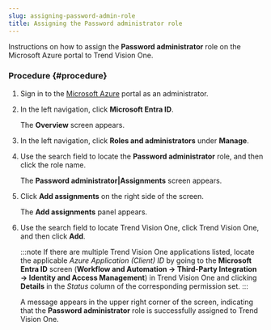 ```yaml
---
slug: assigning-password-admin-role
title: Assigning the Password administrator role
---
```


Instructions on how to assign the **Password administrator** role on the Microsoft Azure portal to Trend Vision One.

### Procedure {#procedure}

1.  Sign in to the [Microsoft Azure](https://portal.azure.com) portal as an administrator.

2.  In the left navigation, click **Microsoft Entra ID**.

    The **Overview** screen appears.

3.  In the left navigation, click **Roles and administrators** under **Manage**.

4.  Use the search field to locate the **Password administrator** role, and then click the role name.

    The **Password administrator|Assignments** screen appears.

5.  Click **Add assignments** on the right side of the screen.

    The **Add assignments** panel appears.

6.  Use the search field to locate Trend Vision One, click Trend Vision One, and then click **Add**.

    :::note
    If there are multiple Trend Vision One applications listed, locate the applicable *Azure Application (Client) ID* by going to the **Microsoft Entra ID** screen (**Workflow and Automation → Third-Party Integration → Identity and Access Management**) in Trend Vision One and clicking **Details** in the *Status* column of the corresponding permission set.
    :::

    A message appears in the upper right corner of the screen, indicating that the **Password administrator** role is successfully assigned to Trend Vision One.
